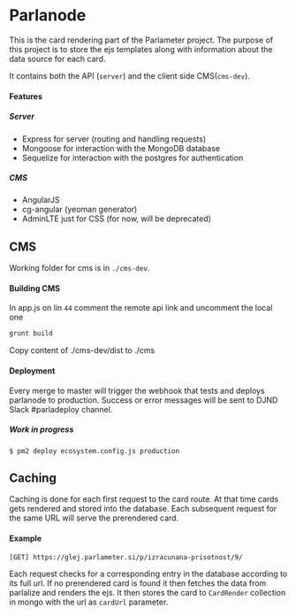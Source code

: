 # Parlanode

This is the card rendering part of the Parlameter project. The purpose of this project is to store the ejs templates along with information about the data source for each card.

It contains both the API (`server`) and the client side CMS(`cms-dev`).

#### Features

##### Server

* Express for server (routing and handling requests)
* Mongoose for interaction with the MongoDB database
* Sequelize for interaction with the postgres for authentication

##### CMS

* AngularJS
* cg-angular (yeoman generator)
* AdminLTE just for CSS (for now, will be deprecated)

## CMS

Working folder for cms is in ```./cms-dev```.

#### Building CMS

In app.js on lin ```44``` comment the remote api link and uncomment the local one

```bash
grunt build
```

Copy content of ./cms-dev/dist to ./cms

#### Deployment

Every merge to master will trigger the webhook that tests and deploys parlanode to production. Success or error messages will be sent to DJND Slack #parladeploy channel.

##### Work in progress

```
$ pm2 deploy ecosystem.config.js production
```

## Caching

Caching is done for each first request to the card route. At that time cards gets rendered and stored into the database. Each subsequent request for the same URL will serve the prerendered card.

#### Example
```
[GET] https://glej.parlameter.si/p/izracunana-prisotnost/9/
```

Each request checks for a corresponding entry in the database according to its full url. If no prerendered card is found it then fetches the data from parlalize and renders the ejs. It then stores the card to `CardRender` collection in mongo with the url as `cardUrl` parameter.
